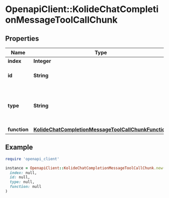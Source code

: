 # OpenapiClient::KolideChatCompletionMessageToolCallChunk

## Properties

| Name | Type | Description | Notes |
| ---- | ---- | ----------- | ----- |
| **index** | **Integer** |  |  |
| **id** | **String** | The ID of the tool call. | [optional] |
| **type** | **String** | The type of the tool. Currently, only &#x60;function&#x60; is supported. | [optional] |
| **function** | [**KolideChatCompletionMessageToolCallChunkFunction**](KolideChatCompletionMessageToolCallChunkFunction.md) |  | [optional] |

## Example

```ruby
require 'openapi_client'

instance = OpenapiClient::KolideChatCompletionMessageToolCallChunk.new(
  index: null,
  id: null,
  type: null,
  function: null
)
```

